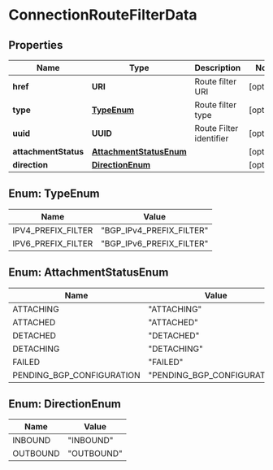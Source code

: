 

# ConnectionRouteFilterData


## Properties

| Name | Type | Description | Notes |
|------------ | ------------- | ------------- | -------------|
|**href** | **URI** | Route filter URI |  [optional] |
|**type** | [**TypeEnum**](#TypeEnum) | Route filter type |  [optional] |
|**uuid** | **UUID** | Route Filter identifier |  [optional] |
|**attachmentStatus** | [**AttachmentStatusEnum**](#AttachmentStatusEnum) |  |  [optional] |
|**direction** | [**DirectionEnum**](#DirectionEnum) |  |  [optional] |



## Enum: TypeEnum

| Name | Value |
|---- | -----|
| IPV4_PREFIX_FILTER | &quot;BGP_IPv4_PREFIX_FILTER&quot; |
| IPV6_PREFIX_FILTER | &quot;BGP_IPv6_PREFIX_FILTER&quot; |



## Enum: AttachmentStatusEnum

| Name | Value |
|---- | -----|
| ATTACHING | &quot;ATTACHING&quot; |
| ATTACHED | &quot;ATTACHED&quot; |
| DETACHED | &quot;DETACHED&quot; |
| DETACHING | &quot;DETACHING&quot; |
| FAILED | &quot;FAILED&quot; |
| PENDING_BGP_CONFIGURATION | &quot;PENDING_BGP_CONFIGURATION&quot; |



## Enum: DirectionEnum

| Name | Value |
|---- | -----|
| INBOUND | &quot;INBOUND&quot; |
| OUTBOUND | &quot;OUTBOUND&quot; |



